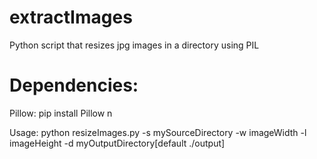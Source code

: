 # extractImages
Python script that resizes jpg images in a directory using PIL

# Dependencies:
Pillow: pip install Pillow n</br>

Usage:
python resizeImages.py -s mySourceDirectory -w imageWidth -l imageHeight -d myOutputDirectory[default ./output]
